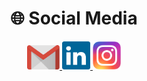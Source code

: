 <div align="center"> 
    <h1 align="center">🌐 Social Media</h1>
    <a href="mailto:uryel.haddad@faculdadecesusc.edu.br">
      <img width="52" src="./ico/gmail.svg">
    </a>
    <a href="https://www.linkedin.com/in/uryel-haddad">
      <img width="45" src="./ico/linkedin.svg">
    </a>
    <a href="https://www.instagram.com/uryel_navarro">
      <img width="45" src="./ico/instagram.png">
    </a>
</div>
